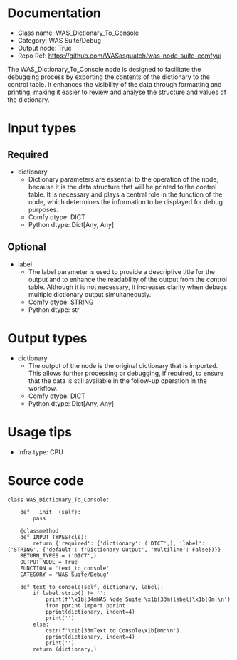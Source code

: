 # Documentation
- Class name: WAS_Dictionary_To_Console
- Category: WAS Suite/Debug
- Output node: True
- Repo Ref: https://github.com/WASasquatch/was-node-suite-comfyui

The WAS_Dictionary_To_Console node is designed to facilitate the debugging process by exporting the contents of the dictionary to the control table. It enhances the visibility of the data through formatting and printing, making it easier to review and analyse the structure and values of the dictionary.

# Input types
## Required
- dictionary
    - Dictionary parameters are essential to the operation of the node, because it is the data structure that will be printed to the control table. It is necessary and plays a central role in the function of the node, which determines the information to be displayed for debug purposes.
    - Comfy dtype: DICT
    - Python dtype: Dict[Any, Any]
## Optional
- label
    - The label parameter is used to provide a descriptive title for the output and to enhance the readability of the output from the control table. Although it is not necessary, it increases clarity when debugs multiple dictionary output simultaneously.
    - Comfy dtype: STRING
    - Python dtype: str

# Output types
- dictionary
    - The output of the node is the original dictionary that is imported. This allows further processing or debugging, if required, to ensure that the data is still available in the follow-up operation in the workflow.
    - Comfy dtype: DICT
    - Python dtype: Dict[Any, Any]

# Usage tips
- Infra type: CPU

# Source code
```
class WAS_Dictionary_To_Console:

    def __init__(self):
        pass

    @classmethod
    def INPUT_TYPES(cls):
        return {'required': {'dictionary': ('DICT',), 'label': ('STRING', {'default': f'Dictionary Output', 'multiline': False})}}
    RETURN_TYPES = ('DICT',)
    OUTPUT_NODE = True
    FUNCTION = 'text_to_console'
    CATEGORY = 'WAS Suite/Debug'

    def text_to_console(self, dictionary, label):
        if label.strip() != '':
            print(f'\x1b[34mWAS Node Suite \x1b[33m{label}\x1b[0m:\n')
            from pprint import pprint
            pprint(dictionary, indent=4)
            print('')
        else:
            cstr(f'\x1b[33mText to Console\x1b[0m:\n')
            pprint(dictionary, indent=4)
            print('')
        return (dictionary,)
```